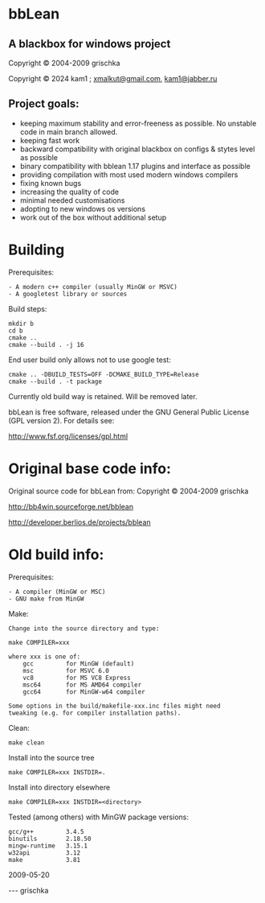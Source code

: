# bbLean

## A blackbox for windows project

Copyright © 2004-2009 grischka

Copyright © 2024 kam1  ; xmalkut@gmail.com, kam1@jabber.ru

## Project goals:
- keeping maximum stability and error-freeness as possible. No unstable code in main branch allowed.
- keeping fast work
- backward compatibility with original blackbox on configs & stytes level as possible
- binary compatibility with bblean 1.17 plugins and interface as possible
- providing compilation with most used modern windows compilers
- fixing known bugs
- increasing the quality of code
- minimal needed customisations
- adopting to new windows os versions
- work out of the box without additional setup

# Building

Prerequisites:

    - A modern c++ compiler (usually MinGW or MSVC)
    - A googletest library or sources

  Build steps:
  
    mkdir b
    cd b
    cmake .. 
    cmake --build . -j 16 

  End user build only allows not to use google test:
  
    cmake .. -DBUILD_TESTS=OFF -DCMAKE_BUILD_TYPE=Release
    cmake --build . -t package

Currently old build way is retained. Will be removed later.

bbLean is free software, released under the GNU General Public
License (GPL version 2). For details see:

http://www.fsf.org/licenses/gpl.html

# Original base code info:

Original source code for bbLean from:
Copyright © 2004-2009 grischka

http://bb4win.sourceforge.net/bblean

http://developer.berlios.de/projects/bblean 

# Old build info:

  Prerequisites:
  
    - A compiler (MinGW or MSC)
    - GNU make from MinGW

  Make:
  
    Change into the source directory and type:

    make COMPILER=xxx

    where xxx is one of:
        gcc         for MinGW (default)
        msc         for MSVC 6.0
        vc8         for MS VC8 Express
        msc64       for MS AMD64 compiler
        gcc64       for MinGW-w64 compiler

    Some options in the build/makefile-xxx.inc files might need
    tweaking (e.g. for compiler installation paths).

  Clean:
  
    make clean

  Install into the source tree
  
    make COMPILER=xxx INSTDIR=.

  Install into directory elsewhere
  
    make COMPILER=xxx INSTDIR=<directory>

  Tested (among others) with MinGW package versions:
  
    gcc/g++         3.4.5
    binutils        2.18.50
    mingw-runtime   3.15.1
    w32api          3.12
    make            3.81

  2009-05-20

  --- grischka

